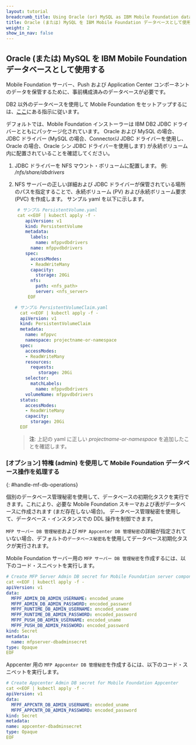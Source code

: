 ```yaml
---
layout: tutorial
breadcrumb_title: Using Oracle (or) MySQL as IBM Mobile Foundation database
title: Oracle (または) MySQL を IBM Mobile Foundation データベースとして使用する
weight: 2
show_in_nav: false
---
```

<!-- NLS_CHARSET=UTF-8 -->
## Oracle (または) MySQL を IBM Mobile Foundation データベースとして使用する

Mobile Foundation サーバー、Push および Application Center コンポーネントのデータを保管するために、事前構成済みのデータベースが必要です。

DB2 以外のデータベースを使用して Mobile Foundation をセットアップするには、[ここ](https://mobilefirstplatform.ibmcloud.com/tutorials/en/foundation/8.0/installation-configuration/production/prod-env/databases/#mysql-database-and-user-requirements)にある指示に従います。

デフォルトでは、Mobile Foundation インストーラーは IBM DB2 JDBC ドライバーとともにパッケージ化されています。 Oracle および MySQL の場合、JDBC ドライバー (MySQL の場合、Connector/J JDBC ドライバーを使用し、Oracle の場合、Oracle シン JDBC ドライバーを使用します) が永続ボリューム内に配置されていることを確認してください。

1. JDBC ドライバーを NFS マウント・ボリュームに配置します。 例: */nfs/share/dbdrivers*

2. NFS サーバーの正しい詳細および JDBC ドライバーが保管されている場所のパスを指定することで、永続ボリューム (PV) および永続ボリューム要求 (PVC) を作成します。 サンプル yaml を以下に示します。

    ```yaml
     # サンプル PersistentVolume.yaml
     cat <<EOF | kubectl apply -f -
        apiVersion: v1
        kind: PersistentVolume
        metadata:
          labels:
            name: mfppvdbdrivers
          name: mfppvdbdrivers
        spec:
          accessModes:
          - ReadWriteMany
          capacity:
            storage: 20Gi
          nfs:
            path: <nfs_path>
            server: <nfs_server>
         EOF
    ```

    ```yaml
    # サンプル PersistentVolumeClaim.yaml
      cat <<EOF | kubectl apply -f -
      apiVersion: v1
      kind: PersistentVolumeClaim
      metadata:
        name: mfppvc
        namespace: projectname-or-namespace
      spec:
        accessModes:
        - ReadWriteMany
        resources:
          requests:
             storage: 20Gi
        selector:
          matchLabels:
            name: mfppvdbdrivers
        volumeName: mfppvdbdrivers
      status:
        accessModes:
        - ReadWriteMany
        capacity:
          storage: 20Gi
      EOF
    ```   

    > **注**: 上記の yaml に正しい *projectname-or-namespace* を追加したことを確認します。

### [オプション] 特権 (admin) を使用して Mobile Foundation データベース操作を処理する
{: #handle-mf-db-operations}

個別のデータベース管理秘密を使用して、データベースの初期化タスクを実行できます。これにより、必要な Mobile Foundation スキーマおよび表がデータベースに作成されます (まだ存在しない場合)。 データベース管理秘密を使用して、データベース・インスタンスでの DDL 操作を制御できます。

`MFP サーバー DB 管理秘密`および `MFP Appcenter DB 管理秘密`の詳細が指定されていない場合、デフォルトの`データベース秘密名`を使用してデータベース初期化タスクが実行されます。

Mobile Foundation サーバー用の `MFP サーバー DB 管理秘密`を作成するには、以下のコード・スニペットを実行します。

```yaml
# Create MFP Server Admin DB secret for Mobile Foundation server component
cat <<EOF | kubectl apply -f -
apiVersion: v1
data:
  MFPF_ADMIN_DB_ADMIN_USERNAME: encoded_uname
  MFPF_ADMIN_DB_ADMIN_PASSWORD: encoded_password
  MFPF_RUNTIME_DB_ADMIN_USERNAME: encoded_uname
  MFPF_RUNTIME_DB_ADMIN_PASSWORD: encoded_password
  MFPF_PUSH_DB_ADMIN_USERNAME: encoded_uname
  MFPF_PUSH_DB_ADMIN_PASSWORD: encoded_password
kind: Secret
metadata:
  name: mfpserver-dbadminsecret
type: Opaque
EOF
```

Appcenter 用の `MFP Appcenter DB 管理秘密`を作成するには、以下のコード・スニペットを実行します。

```yaml
# Create Appcenter Admin DB secret for Mobile Foundation Appcenter
cat <<EOF | kubectl apply -f -
apiVersion: v1
data:
  MFPF_APPCNTR_DB_ADMIN_USERNAME: encoded_uname
  MFPF_APPCNTR_DB_ADMIN_PASSWORD: encoded_password
kind: Secret
metadata:
name: appcenter-dbadminsecret
type: Opaque
EOF
```
